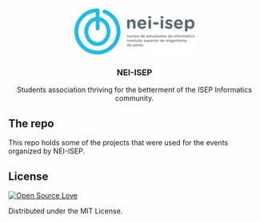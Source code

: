 <!-- PROJECT SHIELDS -->
<!--
*** I'm using markdown "reference style" links for readability.
*** Reference links are enclosed in brackets [ ] instead of parentheses ( ).
*** See the bottom of this document for the declaration of the reference variables
*** for contributors-url, forks-url, etc. This is an optional, concise syntax you may use.
*** https://www.markdownguide.org/basic-syntax/#reference-style-links
-->

<!-- PROJECT LOGO -->
<br />
<p align="center">
  <a href="#">
    <img src="./nei_isep.png" alt="NEI Logo">
  </a>

  <h3 align="center">NEI-ISEP</h3>

  <p align="center">
    Students association thriving for the betterment of the ISEP Informatics community.
    <br />
  </p>
</p>


<!-- ABOUT THE PROJECT -->
## The repo

This repo holds some of the projects that were used for the events organized by NEI-ISEP.

<!-- LICENSE -->
## License

[![Open Source Love](https://badges.frapsoft.com/os/mit/mit.svg?v=102)](LICENSE)

Distributed under the MIT License.
